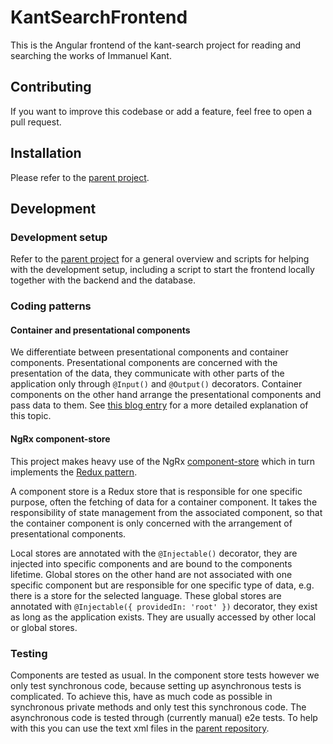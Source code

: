 # KantSearchFrontend

This is the Angular frontend of the kant-search project for reading and searching the works of Immanuel Kant.

## Contributing

If you want to improve this codebase or add a feature, feel free to open a pull request.

## Installation

Please refer to the [parent project](https://github.com/FrHorschig/kant-search).

## Development

### Development setup

Refer to the [parent project](https://github.com/FrHorschig/kant-search) for a general overview and scripts for helping with the development setup, including a script to start the frontend locally together with the backend and the database.

### Coding patterns

#### Container and presentational components

We differentiate between presentational components and container components. Presentational components are concerned with the presentation of the data, they communicate with other parts of the application only through `@Input()` and `@Output()` decorators. Container components on the other hand arrange the presentational components and pass data to them. See [this blog entry](https://blog.angular-university.io/angular-2-smart-components-vs-presentation-components-whats-the-difference-when-to-use-each-and-why/) for a more detailed explanation of this topic.

#### NgRx component-store

This project makes heavy use of the NgRx [component-store](https://ngrx.io/guide/component-store) which in turn implements the [Redux pattern](https://redux.js.org/tutorials/fundamentals/part-7-standard-patterns).

A component store is a Redux store that is responsible for one specific purpose, often the fetching of data for a container component. It takes the responsibility of state management from the associated component, so that the container component is only concerned with the arrangement of presentational components.

Local stores are annotated with the `@Injectable()` decorator, they are injected into specific components and are bound to the components lifetime. Global stores on the other hand are not associated with one specific component but are responsible for one specific type of data, e.g. there is a store for the selected language. These global stores are annotated with `@Injectable({ providedIn: 'root' })` decorator, they exist as long as the application exists. They are usually accessed by other local or global stores.

### Testing
Components are tested as usual. In the component store tests however we only test synchronous code, because setting up asynchronous tests is complicated. To achieve this, have as much code as possible in synchronous private methods and only test this synchronous code. The asynchronous code is tested through (currently manual) e2e tests. To help with this you can use the text xml files in the [parent repository](https://github.com/FrHorschig/kant-search/e2e-tests).
